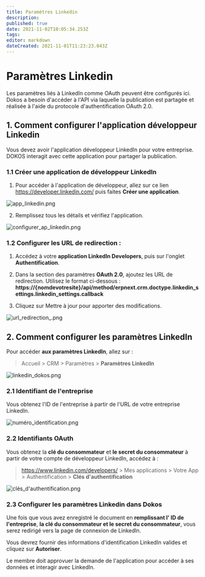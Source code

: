 ```yaml
---
title: Paramètres Linkedin
description: 
published: true
date: 2021-11-02T10:05:34.253Z
tags: 
editor: markdown
dateCreated: 2021-11-01T11:23:23.043Z
---
```


# Paramètres Linkedin

Les paramètres liés à LinkedIn comme OAuth peuvent être configurés ici. Dokos a besoin d'accéder à l'API via laquelle la publication est partagée et réalisée à l'aide du protocole d'authentification OAuth 2.0.

## 1. Comment configurer l'application développeur Linkedin

Vous devez avoir l'application développeur LinkedIn pour votre entreprise. DOKOS interagit avec cette application pour partager la publication.

### 1.1 Créer une application de développeur LinkedIn 

1. Pour accéder à l'application de développeur, allez sur ce lien https://developer.linkedin.com/ puis faites **Créer une application**. 

![app_linkedin.png](/crm/settings-linkedin/app_linkedin.png)

2. Remplissez tous les détails et vérifiez l'application.

![configurer_ap_linkedin.png](/crm/settings-linkedin/configurer_ap_linkedin.png)

### 1.2 Configurer les URL de redirection : 

1. Accédez à votre **application LinkedIn Developers**, puis sur l'onglet **Authentification**.
2. Dans la section des paramètres **OAuth 2.0**, ajoutez les URL de redirection. Utilisez le format ci-dessous :
**https://{nomdevotresite}/api/method/erpnext.crm.doctype.linkedin_settings.linkedin_settings.callback**

3. Cliquez sur Mettre à jour pour apporter des modifications.

![url_redirection_.png](/crm/settings-linkedin/url_redirection_.png)


## 2. Comment configurer les paramètres LinkedIn 


Pour accéder **aux paramètres LinkedIn**, allez sur :

> Accueil > CRM > Paramètres > **Paramètres LinkedIn**

![linkedin_dokos.png](/crm/settings-linkedin/linkedin_dokos.png)


### 2.1 Identifiant de l'entreprise

Vous obtenez l'ID de l'entreprise à partir de l'URL de votre entreprise LinkedIn.

![numéro_identification.png](/crm/settings-linkedin/numéro_identification.png)

### 2.2 Identifiants OAuth

Vous obtenez la **clé du consommateur** et **le secret du consommateur** à partir de votre compte de développeur LinkedIn, accédez à :

> https://www.linkedin.com/developers/ > Mes applications > Votre App > Authentification > **Clés d'authentification**

![clés_d'authentification.png](/crm/settings-linkedin/clés_d'authentification.png)

### 2.3 Configurer les paramètres Linkedin dans Dokos

Une fois que vous avez enregistré le document en **remplissant l' ID de l'entreprise**, **la clé du consommateur et le secret du consommateur**, vous serez redirigé vers la page de connexion de LinkedIn.

Vous devrez fournir des informations d'identification LinkedIn valides et cliquez sur **Autoriser**. 

Le membre doit approvuer la demande de l'application pour accéder à ses données et interagir avec LinkedIn.

